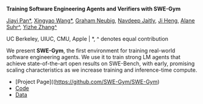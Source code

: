 **Training Software Engineering Agents and Verifiers with SWE-Gym**

[Jiayi Pan*](https://www.jiayipan.com/), [Xingyao Wang*](https://xwang.dev/), [Graham Neubig](https://www.phontron.com/), [Navdeep Jaitly](https://www.cs.toronto.edu/~ndjaitly/), [Ji Heng](https://blender.cs.illinois.edu/hengji.html), [Alane Suhr^](https://www.alanesuhr.com/), [Yizhe Zhang^](https://dreasysnail.github.io/)

UC Berkeley, UIUC, CMU, Apple | *, ^ denotes equal contribution


We present **SWE-Gym**, the first environment for training real-world software engineering agents.
We use it to train strong LM agents that achieve state-of-the-art open results on SWE-Bench, with early, promising scaling characteristics as we increase training and inference-time compute.

- [Project Page]((https://github.com/SWE-Gym/SWE-Gym)
- [Code](https://github.com/SWE-Gym/SWE-Gym)
- [Data](https://huggingface.co/SWE-Gym)

